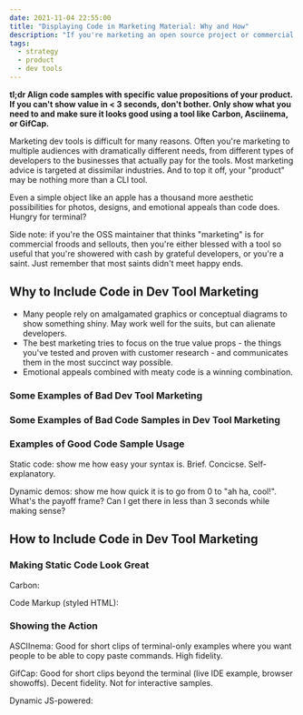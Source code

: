 ```yaml
---
date: 2021-11-04 22:55:00
title: "Displaying Code in Marketing Material: Why and How"
description: "If you're marketing an open source project or commercial dev tool to developers, you'll want attractive ways to highlight code. Just make sure you're showing the right things for the right reasons."
tags:
  - strategy
  - product
  - dev tools
---
```


**tl;dr Align code samples with specific value propositions of your product. If you can't show value in < 3 seconds, don't bother. Only show what you need to and make sure it looks good using a tool like Carbon, Asciinema, or GifCap.**

Marketing dev tools is difficult for many reasons. Often you're marketing to multiple audiences with dramatically different needs, from different types of developers to the businesses that actually pay for the tools. Most marketing advice is targeted at dissimilar industries. And to top it off, your "product" may be nothing more than a CLI tool.

Even a simple object like an apple has a thousand more aesthetic possibilities for photos, designs, and emotional appeals than code does. Hungry for terminal?

Side note: if you're the OSS maintainer that thinks "marketing" is for commercial froods and sellouts, then you're either blessed with a tool so useful that you're showered with cash by grateful developers, or you're a saint. Just remember that most saints didn't meet happy ends.

## Why to Include Code in Dev Tool Marketing

- Many people rely on amalgamated graphics or conceptual diagrams to show something shiny. May work well for the suits, but can alienate developers.
- The best marketing tries to focus on the true value props - the things you've tested and proven with customer research - and communicates them in the most succinct way possible.
- Emotional appeals combined with meaty code is a winning combination.

### Some Examples of Bad Dev Tool Marketing

### Some Examples of Bad Code Samples in Dev Tool Marketing

### Examples of Good Code Sample Usage

Static code: show me how easy your syntax is. Brief. Concicse. Self-explanatory.

Dynamic demos: show me how quick it is to go from 0 to "ah ha, cool!". What's the payoff frame? Can I get there in less than 3 seconds while making sense?

## How to Include Code in Dev Tool Marketing

### Making Static Code Look Great

Carbon:

Code Markup (styled HTML):


### Showing the Action

ASCIInema: Good for short clips of terminal-only examples where you want people to be able to copy paste commands. High fidelity.

GifCap: Good for short clips beyond the terminal (live IDE example, browser showoffs). Decent fidelity. Not for interactive samples.

Dynamic JS-powered: 